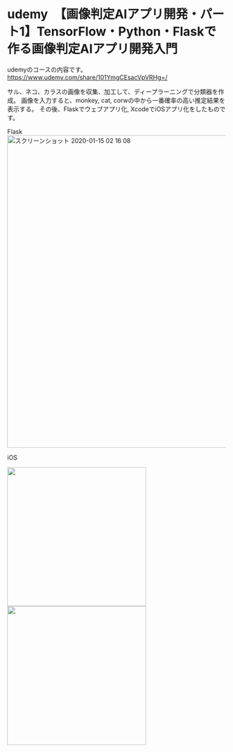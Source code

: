# udemy　【画像判定AIアプリ開発・パート1】TensorFlow・Python・Flaskで作る画像判定AIアプリ開発入門
udemyのコースの内容です。
https://www.udemy.com/share/101YmgCEsacVpVRHg=/

サル、ネコ、カラスの画像を収集、加工して、ディープラーニングで分類器を作成。
画像を入力すると、monkey, cat, corwの中から一番確率の高い推定結果を表示する。
その後、Flaskでウェブアプリ化, XcodeでiOSアプリ化をしたものです。

Flask
<img width="720" alt="スクリーンショット 2020-01-15 02 16 08" src="https://user-images.githubusercontent.com/43768044/73123495-1bc91100-3fd4-11ea-90de-c154c7475cb6.png">


iOS

<img src="https://user-images.githubusercontent.com/43768044/73123476-be34c480-3fd3-11ea-9dc6-ec4a38ed5309.jpeg" width="320px">
<img src="https://user-images.githubusercontent.com/43768044/73123549-8da15a80-3fd4-11ea-95a0-a89b8ab94290.jpeg" width="320px">
